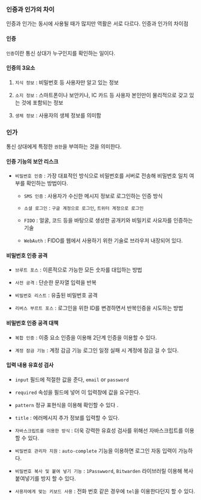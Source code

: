 ### 인증과 인가의 차이

인증과 인가는 동시에 사용될 때가 많지만 역활은 서로 다르다. 인증과 인가의 차이점

#### 인증

`인증`이란 통신 상대가 누구인지를 확인하는 일이다.

#### 인증의 3요소

1. `지식 정보` : 비밀번호 등 사용자만 알고 있는 정보

2. `소지 정보` : 스마트폰이나 보안키나, IC 카드 등 사용자 본인만이 물리적으로 갖고 있는 것에 포함되는 정보

3. `생체 정보` : 사용자의 생체 정보를 의미함

### 인가

통신 상대에게 특정한 `권한`을 부여하는 것을 의미한다.

#### 인증 기능의 보안 리스크

- `비밀번호 인증` : 가장 대표적인 방식으로 비밀번호를 서버로 전송해 비밀번호 일치 여부를 확인하는 방법이다.

  - `SMS 인증` : 사용자가 수신한 메시지 정보로 로그인하는 인증 방식

  - `소셜 로그인` : `구글 계정으로 로그인`, `트위터 계정으로 로그인`

  - `FIDO` : 얼굴, 코드 등을 바탕으로 생성한 공개키와 비밀키로 사요자를 인증하는 기술

  - `WebAuth` : FIDO를 웹에서 사용하기 위한 기술로 브라우저 내장되어 있다.

#### 비밀번호 인증 공격

- `브루트 포스` : 이론적으로 가능한 모든 숫자를 대입하는 방법

- `사전 공격` : 단순한 문자열 입력을 반복

- `비밀번호 리스트` : 유출된 비밀번호 공격

- `리버스 부르트 포스` : 로그인을 위한 ID를 변경하면서 반복인증을 시도하는 방법

#### 비밀번호 인증 공격 대책

- `복합 인증` : 이중 요소 인증을 이용해 2단계 인증을 이용할 수 있다.

- `계정 잠금 기능` : 계정 감금 기능 로그인 일정 실패 시 계정에 잠금 걸 수 있다.

#### 입력 내용 유효성 검사

- `input` 필드에 적절한 값을 준다, `email` or `password`

- `required` 속성을 필드에 넣어 이 입력창에 값을 요구한다.

- `pattern` 정규 표현식을 이용해 확인할 수 있다 .

- `title` : 에러메시지 추가 정보를 입력할 수 있다.

- `자바스크립트를 이용한 방식` : 더욱 강력한 유효성 검사를 위해선 자바스크립트를 이용할 수 있다.

- `비밀번호 관리자 지원` : `auto-complete` 기능을 이용하면 로그인 자동 입력이 가능하다.

- `비밀번호 복사 및 붙여 넣기 기능` : `1Passwword`, `Bitwarden` 라이브러릴 이용해 복사 붙여넣기를 방지 할 수 있다.

- `사용자에게 맞는 키보드 사용` : 전화 번호 같은 경우에 `tel`을 이용한다던지 할 수 있다.
